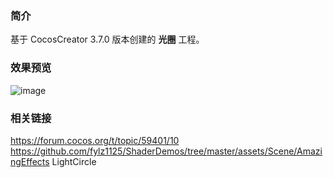 ### 简介
基于 CocosCreator 3.7.0 版本创建的 **光圈** 工程。

### 效果预览
![image](../../../gif/202207/2022070401.gif)

### 相关链接
https://forum.cocos.org/t/topic/59401/10        
https://github.com/fylz1125/ShaderDemos/tree/master/assets/Scene/AmazingEffects LightCircle